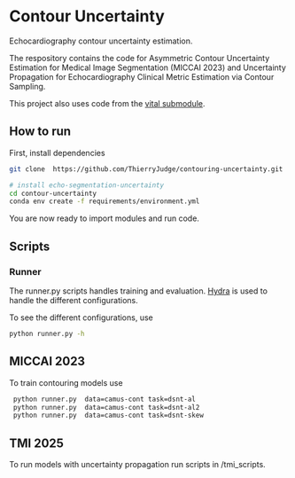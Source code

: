 # Contour Uncertainty
Echocardiography contour uncertainty estimation. 

The respository contains the code for Asymmetric Contour Uncertainty Estimation for Medical Image Segmentation (MICCAI 2023) and 
Uncertainty Propagation for Echocardiography Clinical Metric Estimation via Contour Sampling. 


This project also uses code from the [vital submodule](https://github.com/nathanpainchaud/vital).

## How to run
First, install dependencies
```bash
git clone  https://github.com/ThierryJudge/contouring-uncertainty.git

# install echo-segmentation-uncertainty
cd contour-uncertainty
conda env create -f requirements/environment.yml
 ```
You are now ready to import modules and run code.


## Scripts 

### Runner

The runner.py scripts handles training and evaluation. [Hydra](https://hydra.cc/) is used to handle the different configurations. 

To see the different configurations, use 

```bash
python runner.py -h 
 ```

## MICCAI 2023

To train contouring models use 

```bash
 python runner.py  data=camus-cont task=dsnt-al
 python runner.py  data=camus-cont task=dsnt-al2
 python runner.py  data=camus-cont task=dsnt-skew
 ```

## TMI 2025

To run models with uncertainty propagation run scripts in /tmi_scripts. 